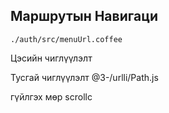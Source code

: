 ## Маршрутын Навигаци

`./auth/src/menuUrl.coffee`

Цэсийн чиглүүлэлт

Тусгай чиглүүлэлт
@3-/urlli/Path.js

гүйлгэх мөр
scrollc